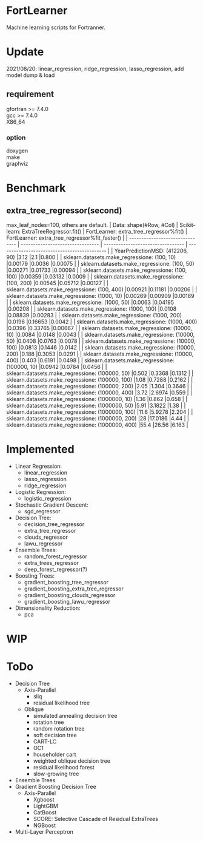 # FortLearner
Machine learning scripts for Fortranner.  

# Update
2021/08/20: linear_regression, ridge_regression, lasso_regression, add model dump & load

## requirement
gfortran >= 7.4.0  
gcc >= 7.4.0  
X86_64

### option
doxygen  
make  
graphviz

# Benchmark
## extra_tree_regressor(second)
max_leaf_nodes=100, others are default.
| Data: shape(#Row, #Col)         | Scikit-learn: ExtraTreeRegressor.fit() | FortLearner: extra_tree_regressor%fit() | FortLearner: extra_tree_regressor%fit_faster() | 
| ------------------------------- | -------------------------------- | --------------------------------- | -------------------------------------------- | 
| YearPredictionMSD: (412206, 90) |3.12                              |2.1                                |0.800                                         | 
| sklearn.datasets.make_regressione: (100, 10)      |0.00179         |0.0036                             |0.00075                                       | 
| sklearn.datasets.make_regressione: (100, 50)      |0.00271         |0.01733                            |0.00094                                       | 
| sklearn.datasets.make_regressione: (100, 100)     |0.00359         |0.03132                            |0.0009                                        | 
| sklearn.datasets.make_regressione: (100, 200)     |0.00545         |0.05712                            |0.00127                                       | 
| sklearn.datasets.make_regressione: (100, 400)     |0.00921         |0.11181                            |0.00206                                       | 
| sklearn.datasets.make_regressione: (1000, 10)     |0.00269         |0.00909                            |0.00189                                       | 
| sklearn.datasets.make_regressione: (1000, 50)     |0.0063          |0.04195                            |0.00208                                       | 
| sklearn.datasets.make_regressione: (1000, 100)    |0.0108          |0.08839                            |0.00283                                       | 
| sklearn.datasets.make_regressione: (1000, 200)    |0.0196          |0.16653                            |0.0042                                        | 
| sklearn.datasets.make_regressione: (1000, 400)    |0.0396          |0.33765                            |0.00667                                       | 
| sklearn.datasets.make_regressione: (10000, 10)    |0.0084          |0.0148                             |0.0043                                        | 
| sklearn.datasets.make_regressione: (10000, 50)    |0.0408          |0.0763                             |0.0078                                        | 
| sklearn.datasets.make_regressione: (10000, 100)   |0.0813          |0.1446                             |0.0142                                        | 
| sklearn.datasets.make_regressione: (10000, 200)   |0.188           |0.3053                             |0.0291                                        | 
| sklearn.datasets.make_regressione: (10000, 400)   |0.403           |0.6191                             |0.0498                                        | 
| sklearn.datasets.make_regressione: (100000, 10)   |0.0942          |0.0784                             |0.0456                                        | 
| sklearn.datasets.make_regressione: (100000, 50)   |0.502           |0.3368                             |0.1312                                        | 
| sklearn.datasets.make_regressione: (100000, 100)  |1.08            |0.7288                             |0.2162                                        | 
| sklearn.datasets.make_regressione: (100000, 200)  |2.05            |1.304                              |0.3646                                        | 
| sklearn.datasets.make_regressione: (100000, 400)  |3.72            |2.6974                             |0.559                                         | 
| sklearn.datasets.make_regressione: (1000000, 10)  |1.36            |0.862                              |0.658                                         | 
| sklearn.datasets.make_regressione: (1000000, 50)  |5.91            |3.1822                             |1.38                                          | 
| sklearn.datasets.make_regressione: (1000000, 100) |11.6            |5.9278                             |2.204                                         | 
| sklearn.datasets.make_regressione: (1000000, 200) |28              |17.0186                            |4.44                                          | 
| sklearn.datasets.make_regressione: (1000000, 400) |55.4            |26.56                              |6.163                                         | 

# Implemented
* Linear Regression:
  * linear_regression
  * lasso_regression
  * ridge_regression
* Logistic Regression:
  * logistic_regression
* Stochastic Gradient Descent:
  * sgd_regressor
* Decision Tree:
  * decision_tree_regressor
  * extra_tree_regressor
  * clouds_regressor
  * lawu_regressor
* Ensemble Trees:
  * random_forest_regressor
  * extra_trees_regressor
  * deep_forest_regressor(?)
* Boosting Trees:
  * gradient_boosting_tree_regressor
  * gradient_boosting_extra_tree_regressor
  * gradient_boosting_clouds_regressor
  * gradient_boosting_lawu_regressor
* Dimensionality Reduction:
  * pca
 
# WIP
  
# ToDo
* Decision Tree
  * Axis-Parallel
    * sliq
    * residual likelihood tree
  * Oblique
    * simulated annealing decision tree
    * rotation tree
    * random rotation tree
    * soft decision tree
    * CART-LC
    * OC1
    * householder cart
    * weighted oblique decision tree
    * residual likelihood forest
    * slow-growing tree
* Ensemble Trees
* Gradient Boosting Decision Tree
  * Axis-Parallel
    * Xgboost
    * LightGBM
    * CatBoost
    * SCORE: Selective Cascade of Residual ExtraTrees
    * NGBoost
* Multi-Layer Perceptron
